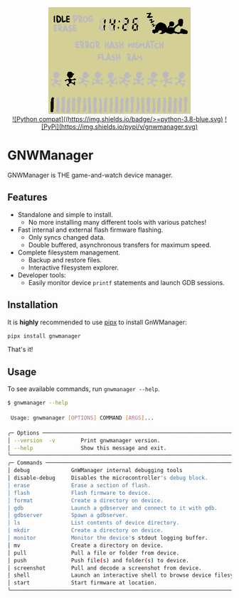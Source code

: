 <div align="center">
  <img src="https://github.com/BrianPugh/gnwmanager/blob/main/assets/screenshot.png">
</div>

<div align="center">
  <a href="">![Python compat]((https://img.shields.io/badge/>=python-3.8-blue.svg)</a>
  <a href="">![PyPi](https://img.shields.io/pypi/v/gnwmanager.svg)</a>
</div>

# GNWManager

GNWManager is THE game-and-watch device manager.

## Features

* Standalone and simple to install.
    * No more installing many different tools with various patches!
* Fast internal and external flash firmware flashing.
    * Only syncs changed data.
    * Double buffered, asynchronous transfers for maximum speed.
* Complete filesystem management.
    * Backup and restore files.
    * Interactive filesystem explorer.
* Developer tools:
    * Easily monitor device ``printf`` statements and launch GDB sessions.

## Installation

It is **highly** recommended to use [pipx](https://pypa.github.io/pipx/installation/) to install GnWManager:

```bash
pipx install gnwmanager
```

That's it!

## Usage
To see available commands, run `gnwmanager --help`.

```bash
$ gnwmanager --help

 Usage: gnwmanager [OPTIONS] COMMAND [ARGS]...

╭─ Options ─────────────────────────────────────────────────────────────────────────────╮
│ --version  -v        Print gnwmanager version.                                        │
│ --help               Show this message and exit.                                      │
╰───────────────────────────────────────────────────────────────────────────────────────╯
╭─ Commands ────────────────────────────────────────────────────────────────────────────╮
│ debug             GnWManager internal debugging tools                                 │
│ disable-debug     Disables the microcontroller's debug block.                         │
│ erase             Erase a section of flash.                                           │
│ flash             Flash firmware to device.                                           │
│ format            Create a directory on device.                                       │
│ gdb               Launch a gdbserver and connect to it with gdb.                      │
│ gdbserver         Spawn a gdbserver.                                                  │
│ ls                List contents of device directory.                                  │
│ mkdir             Create a directory on device.                                       │
│ monitor           Monitor the device's stdout logging buffer.                         │
│ mv                Create a directory on device.                                       │
│ pull              Pull a file or folder from device.                                  │
│ push              Push file(s) and folder(s) to device.                               │
│ screenshot        Pull and decode a screenshot from device.                           │
│ shell             Launch an interactive shell to browse device filesystem.            │
│ start             Start firmware at location.                                         │
╰───────────────────────────────────────────────────────────────────────────────────────╯
```
